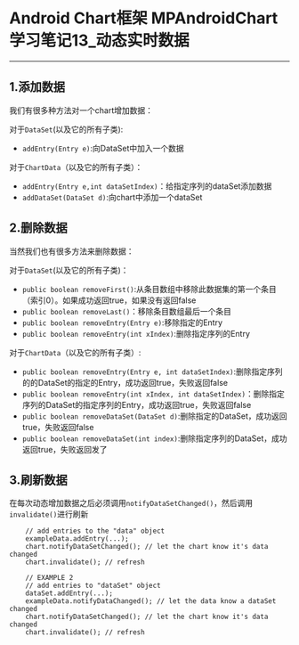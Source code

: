 # Android Chart框架 MPAndroidChart学习笔记13_动态实时数据
---
## 1.添加数据 ##
我们有很多种方法对一个chart增加数据：

对于```DataSet```(以及它的所有子类):

- ```addEntry(Entry e)```:向DataSet中加入一个数据

对于```ChartData```（以及它的所有子类）：

- ```addEntry(Entry e,int dataSetIndex)```：给指定序列的dataSet添加数据
- ```addDataSet(DataSet d)```:向chart中添加一个dataSet

## 2.删除数据 ##
当然我们也有很多方法来删除数据：

对于```DataSet```(以及它的所有子类)：

- ```public boolean removeFirst()```:从条目数组中移除此数据集的第一个条目（索引0）。如果成功返回true，如果没有返回false
- ```public boolean removeLast()```：移除条目数组最后一个条目
- ```public boolean removeEntry(Entry e)```:移除指定的Entry
- ```public boolean removeEntry(int xIndex)```:删除指定序列的Entry

对于```ChartData```（以及它的所有子类）:

- ```public boolean removeEntry(Entry e, int dataSetIndex)```:删除指定序列的的DataSet的指定的Entry，成功返回true，失败返回false
- ```public boolean removeEntry(int xIndex, int dataSetIndex)```：删除指定序列的DataSet的指定序列的Entry，成功返回true，失败返回false
- ```public boolean removeDataSet(DataSet d)```:删除指定的DataSet，成功返回true，失败返回false
- ```public boolean removeDataSet(int index)```:删除指定序列的DataSet，成功返回true，失败返回发了

## 3.刷新数据 ##

在每次动态增加数据之后必须调用```notifyDataSetChanged()```，然后调用```invalidate()```进行刷新

		// add entries to the "data" object
		exampleData.addEntry(...);
		chart.notifyDataSetChanged(); // let the chart know it's data changed
		chart.invalidate(); // refresh
		
		// EXAMPLE 2
		// add entries to "dataSet" object
		dataSet.addEntry(...);
		exampleData.notifyDataChanged(); // let the data know a dataSet changed
		chart.notifyDataSetChanged(); // let the chart know it's data changed
		chart.invalidate(); // refresh

